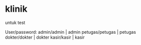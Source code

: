 # klinik
untuk test

User/password:
admin/admin | admin
petugas/petugas | petugas
dokter/dokter | dokter
kasir/kasir | kasir
